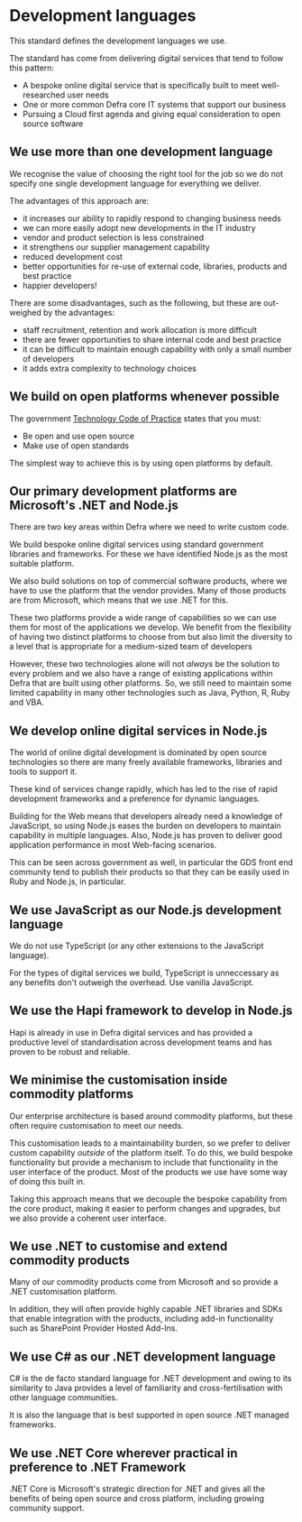 # Development languages

This standard defines the development languages we use.

The standard has come from delivering digital services that tend to follow this pattern:
- A bespoke online digital service that is specifically built to meet well-researched user needs
- One or more common Defra core IT systems that support our business
- Pursuing a Cloud first agenda and giving equal consideration to open source software
 
## We use more than one development language
We recognise the value of choosing the right tool for the job so we do not specify one single development language
for everything we deliver.

The advantages of this approach are:
- it increases our ability to rapidly respond to changing business needs
- we can more easily adopt new developments in the IT industry
- vendor and product selection is less constrained
- it strengthens our supplier management capability
- reduced development cost
- better opportunities for re-use of external code, libraries, products and best practice
- happier developers!

There are some disadvantages, such as the following, but these are out-weighed by the advantages:
- staff recruitment, retention and work allocation is more difficult
- there are fewer opportunities to share internal code and best practice
- it can be difficult to maintain enough capability with only a small number of developers
- it adds extra complexity to technology choices
 
## We build on open platforms whenever possible
The government
[Technology Code of Practice](https://www.gov.uk/government/publications/technology-code-of-practice/technology-code-of-practice)
states that you must:
- Be open and use open source
- Make use of open standards

The simplest way to achieve this is by using open platforms by default.
 
## Our primary development platforms are Microsoft's .NET and Node.js
There are two key areas within Defra where we need to write custom code.

We build bespoke online digital services using standard government libraries and frameworks.
For these we have identified Node.js as the most suitable platform.

We also build solutions on top of commercial software products, where we have to use the platform that the vendor
provides.
Many of those products are from Microsoft, which means that we use .NET for this.

These two platforms provide a wide range of capabilities so we can use them for most of the applications we
develop.  We benefit from the flexibility of having two distinct platforms to choose from but also limit the
diversity to a level that is appropriate for a medium-sized team of developers

However, these two technologies alone will not _always_ be the solution to every problem and we also have a range of
existing applications within Defra that are built using other platforms. So, we still need to maintain some limited
capability in many other technologies such as Java, Python, R, Ruby and VBA.
 
## We develop online digital services in Node.js
The world of online digital development is dominated by open source technologies so there are many freely available
frameworks, libraries and tools to support it.

These kind of services change rapidly, which has led to the rise of rapid development frameworks and a preference for
dynamic languages.

Building for the Web means that developers already need a knowledge of JavaScript, so using Node.js eases the
burden on developers to maintain capability in multiple languages. Also, Node.js has proven to deliver good
application performance in most Web-facing scenarios.

This can be seen across government as well, in particular the GDS front end community tend to publish their products
so that they can be easily used in Ruby and Node.js, in particular.
 
## We use JavaScript as our Node.js development language
We do not use TypeScript (or any other extensions to the JavaScript language). 

For the types of digital services we build, TypeScript is unneccessary as any benefits don't outweigh the overhead. 
Use vanilla JavaScript.

## We use the Hapi framework to develop in Node.js
Hapi is already in use in Defra digital services and has provided a productive level of standardisation across
development teams and has proven to be robust and reliable.
 
## We minimise the customisation inside commodity platforms
Our enterprise architecture is based around commodity platforms, but these often require customisation
to meet our needs.

This customisation leads to a maintainability burden, so we prefer to deliver custom capability _outside_ of the
platform itself. To do this, we build bespoke functionality but provide a mechanism to include that functionality
in the user interface of the product. Most of the products we use have some way of doing this built in.

Taking this approach means that we decouple the bespoke capability from the core product, making it easier to perform
changes and upgrades, but we also provide a coherent user interface.
 
## We use .NET to customise and extend commodity products
Many of our commodity products come from Microsoft and so provide a .NET customisation platform.

In addition, they will often provide highly capable .NET libraries and SDKs that enable integration with the products,
including add-in functionality such as SharePoint Provider Hosted Add-Ins.
 
## We use C# as our .NET development language
C# is the de facto standard language for .NET development and owing to its similarity to Java provides a level of
familiarity and cross-fertilisation with other language communities.

It is also the language that is best supported in open source .NET managed frameworks.
 
## We use .NET Core wherever practical in preference to .NET Framework
.NET Core is Microsoft's strategic direction for .NET and gives all the benefits of being open source and cross platform,
including growing community support.
